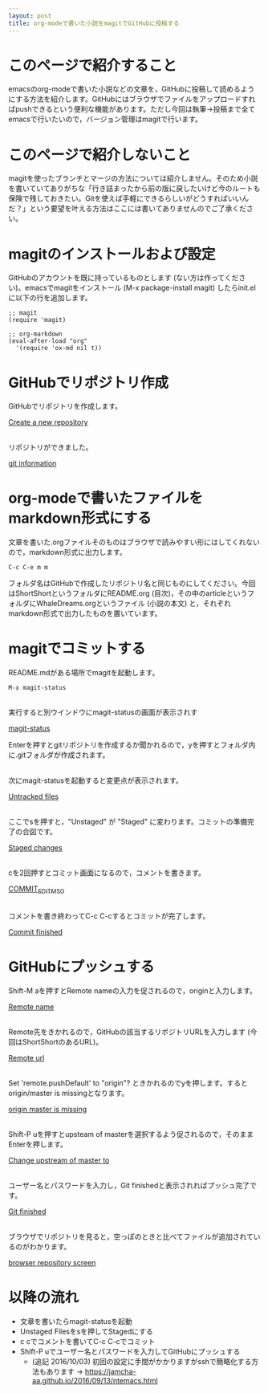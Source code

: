 ```yaml
---
layout: post
title: org-modeで書いた小説をmagitでGitHubに投稿する
---
```


# このページで紹介すること

emacsのorg-modeで書いた小説などの文章を，GitHubに投稿して読めるようにする方法を紹介します。GitHubにはブラウザでファイルをアップロードすればpushできるという便利な機能があります。ただし今回は執筆→投稿まで全てemacsで行いたいので，バージョン管理はmagitで行います。

# このページで紹介しないこと

magitを使ったブランチとマージの方法については紹介しません。そのため小説を書いていてありがちな「行き詰まったから前の版に戻したいけど今のルートも保険で残しておきたい。Gitを使えば手軽にできるらしいがどうすればいいんだ？」という要望を叶える方法はここには書いてありませんのでご了承ください。

# magitのインストールおよび設定

GitHubのアカウントを既に持っているものとします (ない方は作ってください)。emacsでmagitをインストール (M-x package-install magit) したらinit.elに以下の行を追加します。

    ;; magit
    (require 'magit)
    
    ;; org-markdown
    (eval-after-load "org"
      '(require 'ox-md nil t))

# GitHubでリポジトリ作成

GitHubでリポジトリを作成します。

[Create a new repository](01.png)

<br>
リポジトリができました。

[git information](02.png)

# org-modeで書いたファイルをmarkdown形式にする

文章を書いた.orgファイルそのものはブラウザで読みやすい形にはしてくれないので，markdown形式に出力します。

    C-c C-e m m

フォルダ名はGitHubで作成したリポジトリ名と同じものにしてください。今回はShortShortというフォルダにREADME.org (目次)，その中のarticleというフォルダにWhaleDreams.orgというファイル (小説の本文) と，それぞれmarkdown形式で出力したものを置いています。

# magitでコミットする

README.mdがある場所でmagitを起動します。

    M-x magit-status

<br>
実行すると別ウインドウにmagit-statusの画面が表示されす

[magit-status](03.png)

Enterを押すとgitリポジトリを作成するか聞かれるので，yを押すとフォルダ内に.gitフォルダが作成されます。

<br>
次にmagit-statusを起動すると変更点が表示されます。

[Untracked files](04.png)

<br>
ここでsを押すと，"Unstaged" が "Staged" に変わります。コミットの準備完了の合図です。

[Staged changes](05.png)

<br>
cを2回押すとコミット画面になるので，コメントを書きます。

[COMMIT<sub>EDITMSG</sub>](06.png)

<br>
コメントを書き終わってC-c C-cするとコミットが完了します。

[Commit finished](07.png)

# GitHubにプッシュする

Shift-M aを押すとRemote nameの入力を促されるので，originと入力します。

[Remote name](08.png)

<br>
Remote先をきかれるので，GitHubの該当するリポジトリURLを入力します (今回はShortShortのあるURL)。

[Remote url](09.png)

<br>
Set 'remote.pushDefault' to "origin"? ときかれるのでyを押します。するとorigin/master is missingとなります。

[origin master is missing](10.png)

<br>
Shift-P uを押すとupsteam of masterを選択するよう促されるので，そのままEnterを押します。

[Change upstream of master to](11.png)

<br>
ユーザー名とパスワードを入力し，Git finishedと表示されればプッシュ完了です。

[Git finished](12.png)

<br>
ブラウザでリポジトリを見ると，空っぽのときと比べてファイルが追加されているのがわかります。

[browser repository screen](13.png)

# 以降の流れ

-   文章を書いたらmagit-statusを起動
-   Unstaged Filesをsを押してStagedにする
-   c cでコメントを書いてC-c C-cでコミット
-   Shift-P uでユーザー名とパスワードを入力してGitHubにプッシュする
    -   (追記 2016/10/03) 初回の設定に手間がかかりますがsshで簡略化する方法もあります → [<https://jamcha-aa.github.io/2016/09/13/ntemacs.html>](https://jamcha-aa.github.io/2016/09/13/ntemacs.html)